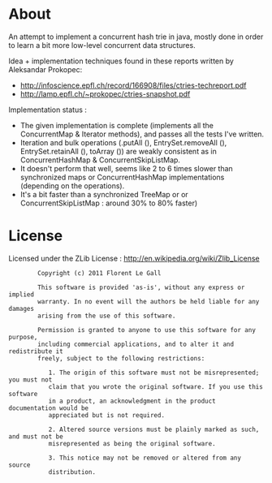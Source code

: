 # About 
An attempt to implement a concurrent hash trie in java, mostly done in order to learn a bit more low-level concurrent data structures.

Idea + implementation techniques found in these reports written by Aleksandar Prokopec: 
  - http://infoscience.epfl.ch/record/166908/files/ctries-techreport.pdf
  - http://lamp.epfl.ch/~prokopec/ctries-snapshot.pdf

Implementation status : 
  - The given implementation is complete (implements all the ConcurrentMap & Iterator methods), and passes all the tests I've written.
  - Iteration and bulk operations (.putAll (), EntrySet.removeAll (), EntrySet.retainAll (), toArray ()) are weakly consistent as in ConcurrentHashMap & ConcurrentSkipListMap.
  - It doesn't perform that well, seems like 2 to 6 times slower than synchronized maps or ConcurrentHashMap implementations (depending on the operations). 
  - It's a bit faster than a synchronized TreeMap or or ConcurrentSkipListMap : around 30% to 80% faster)

# License
Licensed under the ZLib License :
http://en.wikipedia.org/wiki/Zlib_License

			Copyright (c) 2011 Florent Le Gall
			
			This software is provided 'as-is', without any express or implied
			warranty. In no event will the authors be held liable for any damages
			arising from the use of this software.
			
			Permission is granted to anyone to use this software for any purpose,
			including commercial applications, and to alter it and redistribute it
			freely, subject to the following restrictions:
			
			   1. The origin of this software must not be misrepresented; you must not
			   claim that you wrote the original software. If you use this software
			   in a product, an acknowledgment in the product documentation would be
			   appreciated but is not required.
			
			   2. Altered source versions must be plainly marked as such, and must not be
			   misrepresented as being the original software.
			
			   3. This notice may not be removed or altered from any source
			   distribution.
